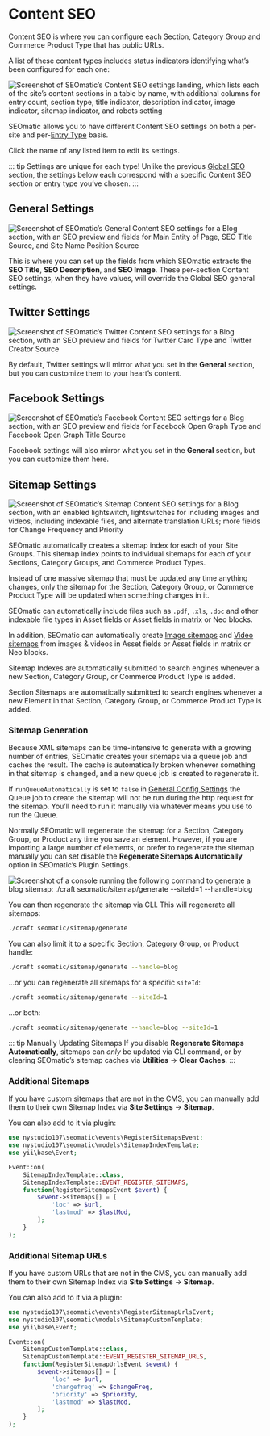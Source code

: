 # Content SEO

Content SEO is where you can configure each Section, Category Group and Commerce Product Type that has public URLs.

A list of these content types includes status indicators identifying what’s been configured for each one:

![Screenshot of SEOmatic’s Content SEO settings landing, which lists each of the site’s content sections in a table by name, with additional columns for entry count, section type, title indicator, description indicator, image indicator, sitemap indicator, and robots setting](../resources/screenshots/seomatic-content.png)

SEOmatic allows you to have different Content SEO settings on both a per-site and per-[Entry Type](https://craftcms.com/docs/4.x/entries.html#entry-types) basis.

Click the name of any listed item to edit its settings.

::: tip Settings are unique for each type!
Unlike the previous [Global SEO](./global-seo.md) section, the settings below each correspond with a specific Content SEO section or entry type you’ve chosen.
:::

## General Settings

![Screenshot of SEOmatic’s General Content SEO settings for a Blog section, with an SEO preview and fields for Main Entity of Page, SEO Title Source, and Site Name Position Source](../resources/screenshots/seomatic-content-general.png)

This is where you can set up the fields from which SEOmatic extracts the **SEO Title**, **SEO Description**, and **SEO Image**. These per-section Content SEO settings, when they have values, will override the Global SEO general settings.

## Twitter Settings

![Screenshot of SEOmatic’s Twitter Content SEO settings for a Blog section, with an SEO preview and fields for Twitter Card Type and Twitter Creator Source](../resources/screenshots/seomatic-content-twitter.png)

By default, Twitter settings will mirror what you set in the **General** section, but you can customize them to your heart’s content.

## Facebook Settings

![Screenshot of SEOmatic’s Facebook Content SEO settings for a Blog section, with an SEO preview and fields for Facebook Open Graph Type and Facebook Open Graph Title Source](../resources/screenshots/seomatic-content-facebook.png)

Facebook settings will also mirror what you set in the **General** section, but you can customize them here.

## Sitemap Settings

![Screenshot of SEOmatic’s Sitemap Content SEO settings for a Blog section, with an enabled lightswitch, lightswitches for including images and videos, including indexable files, and alternate translation URLs; more fields for Change Frequency and Priority](../resources/screenshots/seomatic-content-sitemap.png)

SEOmatic automatically creates a sitemap index for each of your Site Groups. This sitemap index points to individual sitemaps for each of your Sections, Category Groups, and Commerce Product Types.

Instead of one massive sitemap that must be updated any time anything changes, only the sitemap for the Section, Category Group, or Commerce Product Type will be updated when something changes in it.

SEOmatic can automatically include files such as `.pdf`, `.xls`, `.doc` and other indexable file types in Asset fields or Asset fields in matrix or Neo blocks.

In addition, SEOmatic can automatically create [Image sitemaps](https://support.google.com/webmasters/answer/178636?hl=en) and [Video sitemaps](https://developers.google.com/webmasters/videosearch/sitemaps) from images & videos in Asset fields or Asset fields in matrix or Neo blocks.

Sitemap Indexes are automatically submitted to search engines whenever a new Section, Category Group, or Commerce Product Type is added.

Section Sitemaps are automatically submitted to search engines whenever a new Element in that Section, Category Group, or Commerce Product Type is added.

### Sitemap Generation

Because XML sitemaps can be time-intensive to generate with a growing number of entries, SEOmatic creates your sitemaps via a queue job and caches the result. The cache is automatically broken whenever something in that sitemap is changed, and a new queue job is created to regenerate it.

If `runQueueAutomatically` is set to `false` in [General Config Settings](https://craftcms.com/docs/4.x/config/general.html#runqueueautomatically) the Queue job to create the sitemap will not be run during the http request for the sitemap. You’ll need to run it manually via whatever means you use to run the Queue.

Normally SEOmatic will regenerate the sitemap for a Section, Category Group, or Product any time you save an element. However, if you are importing a large number of elements, or prefer to regenerate the sitemap manually you can set disable the **Regenerate Sitemaps Automatically** option in SEOmatic’s Plugin Settings.

![Screenshot of a console running the following command to generate a blog sitemap: `./craft seomatic/sitemap/generate --siteId=1 --handle=blog`](../resources/screenshots/seomatic-sitemap-console-command.png)

You can then regenerate the sitemap via CLI. This will regenerate all sitemaps:

```bash
./craft seomatic/sitemap/generate
```

You can also limit it to a specific Section, Category Group, or Product handle:

```bash
./craft seomatic/sitemap/generate --handle=blog
```

...or you can regenerate all sitemaps for a specific `siteId`:

```bash
./craft seomatic/sitemap/generate --siteId=1
```

...or both:

```bash
./craft seomatic/sitemap/generate --handle=blog --siteId=1
```

::: tip Manually Updating Sitemaps
If you disable **Regenerate Sitemaps Automatically**, sitemaps can _only_ be updated via CLI command, or by clearing SEOmatic’s sitemap caches via **Utilities** → **Clear Caches**.
:::

### Additional Sitemaps

If you have custom sitemaps that are not in the CMS, you can manually add them to their own Sitemap Index via **Site Settings** → **Sitemap**.

You can also add to it via plugin:

```php
use nystudio107\seomatic\events\RegisterSitemapsEvent;
use nystudio107\seomatic\models\SitemapIndexTemplate;
use yii\base\Event;

Event::on(
    SitemapIndexTemplate::class,
    SitemapIndexTemplate::EVENT_REGISTER_SITEMAPS,
    function(RegisterSitemapsEvent $event) {
        $event->sitemaps[] = [
            'loc' => $url,
            'lastmod' => $lastMod,
        ];
    }
);
```

### Additional Sitemap URLs

If you have custom URLs that are not in the CMS, you can manually add them to their own Sitemap Index via **Site Settings** → **Sitemap**.

You can also add to it via a plugin:

```php
use nystudio107\seomatic\events\RegisterSitemapUrlsEvent;
use nystudio107\seomatic\models\SitemapCustomTemplate;
use yii\base\Event;

Event::on(
    SitemapCustomTemplate::class,
    SitemapCustomTemplate::EVENT_REGISTER_SITEMAP_URLS,
    function(RegisterSitemapUrlsEvent $event) {
        $event->sitemaps[] = [
            'loc' => $url,
            'changefreq' => $changeFreq,
            'priority' => $priority,
            'lastmod' => $lastMod,
        ];
    }
);
```
